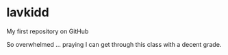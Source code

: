 lavkidd
=======

My first repository on GitHub

So overwhelmed ... praying I can get through this class with a decent grade.
